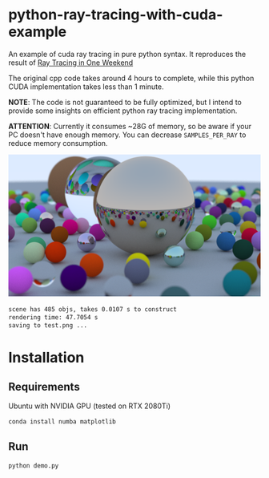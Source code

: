 # python-ray-tracing-with-cuda-example
An example of cuda ray tracing in pure python syntax. It reproduces the result of [Ray Tracing in One Weekend](https://raytracing.github.io/books/RayTracingInOneWeekend.html)

The original cpp code takes around 4 hours to complete, while this python CUDA implementation takes less than 1 minute.

**NOTE**: The code is not guaranteed to be fully optimized, but I intend to provide some insights on efficient python ray tracing implementation.

**ATTENTION**: Currently it consumes ~28G of memory, so be aware if your PC doesn't have enough memory. You can decrease `SAMPLES_PER_RAY` to reduce memory consumption.

![test](test.png)

```
scene has 485 objs, takes 0.0107 s to construct
rendering time: 47.7054 s
saving to test.png ...
```

# Installation

## Requirements

Ubuntu with NVIDIA GPU (tested on RTX 2080Ti)

```
conda install numba matplotlib
```

## Run

```
python demo.py
```
